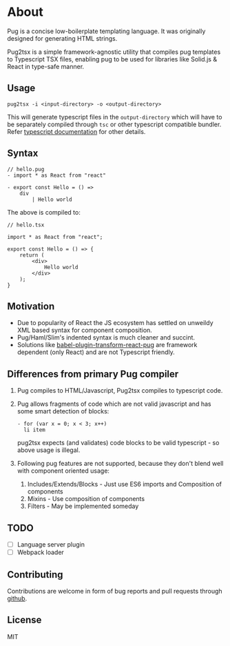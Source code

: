 # About

Pug is a concise low-boilerplate templating language. It was originally designed for generating HTML strings.

Pug2tsx is a simple framework-agnostic utility that compiles pug templates to Typescript TSX files, enabling pug to be used for libraries like Solid.js & React in type-safe manner.

## Usage

```
pug2tsx -i <input-directory> -o <output-directory>
```

This will generate typescript files in the `output-directory` which will have to be separately compiled
through `tsc` or other typescript compatible bundler. Refer [typescript documentation](https://www.typescriptlang.org/docs/handbook/typescript-in-5-minutes.html) for other details.

## Syntax

```
// hello.pug
- import * as React from "react"

- export const Hello = () =>
    div
        | Hello world
```

The above is compiled to:

```
// hello.tsx

import * as React from "react";

export const Hello = () => {
    return (
        <div>
            Hello world
        </div>
    );
}
```

## Motivation

- Due to popularity of React the JS ecosystem has settled on unweildy XML based syntax for component composition.
- Pug/Haml/Slim's indented syntax is much cleaner and succint.
- Solutions like [babel-plugin-transform-react-pug](https://github.com/pugjs/babel-plugin-transform-react-pug) are framework dependent (only React) and are not Typescript friendly.

## Differences from primary Pug compiler

1. Pug compiles to HTML/Javascript, Pug2tsx compiles to typescript code.
1. Pug allows fragments of code which are not valid javascript and has some smart detection of blocks:
   ```
   - for (var x = 0; x < 3; x++)
     li item
   ```
   pug2tsx expects (and validates) code blocks to be valid typescript - so above usage is illegal.

4. Following pug features are not supported, because they don't blend well with component oriented usage:
   1. Includes/Extends/Blocks - Just use ES6 imports and Composition of components
   2. Mixins - Use composition of components
   3. Filters - May be implemented someday

## TODO

- [ ] Language server plugin
- [ ] Webpack loader

## Contributing

Contributions are welcome in form of bug reports and pull requests through [github](https://github.com/lorefnon/pug2tsx).

## License

MIT
